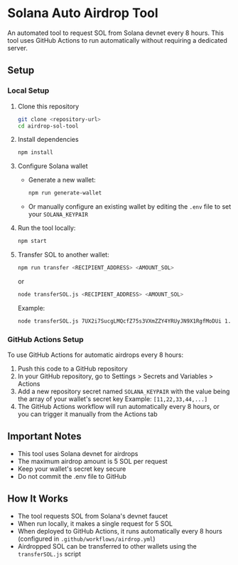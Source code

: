 # Solana Auto Airdrop Tool

An automated tool to request SOL from Solana devnet every 8 hours. This tool uses GitHub Actions to run automatically without requiring a dedicated server.

## Setup

### Local Setup

1. Clone this repository

   ```bash
   git clone <repository-url>
   cd airdrop-sol-tool
   ```

2. Install dependencies

   ```bash
   npm install
   ```

3. Configure Solana wallet
   - Generate a new wallet:
     ```bash
     npm run generate-wallet
     ```
   - Or manually configure an existing wallet by editing the `.env` file to set your `SOLANA_KEYPAIR`
4. Run the tool locally:

   ```bash
   npm start
   ```

5. Transfer SOL to another wallet:
   ```bash
   npm run transfer <RECIPIENT_ADDRESS> <AMOUNT_SOL>
   ```
   or
   ```bash
   node transferSOL.js <RECIPIENT_ADDRESS> <AMOUNT_SOL>
   ```
   Example:
   ```bash
   node transferSOL.js 7UX2i7SucgLMQcfZ75s3VXmZZY4YRUyJN9X1RgfMoDUi 1.5
   ```

### GitHub Actions Setup

To use GitHub Actions for automatic airdrops every 8 hours:

1. Push this code to a GitHub repository
2. In your GitHub repository, go to Settings > Secrets and Variables > Actions
3. Add a new repository secret named `SOLANA_KEYPAIR` with the value being the array of your wallet's secret key
   Example: `[11,22,33,44,...]`
4. The GitHub Actions workflow will run automatically every 8 hours, or you can trigger it manually from the Actions tab

## Important Notes

- This tool uses Solana devnet for airdrops
- The maximum airdrop amount is 5 SOL per request
- Keep your wallet's secret key secure
- Do not commit the .env file to GitHub

## How It Works

- The tool requests SOL from Solana's devnet faucet
- When run locally, it makes a single request for 5 SOL
- When deployed to GitHub Actions, it runs automatically every 8 hours (configured in `.github/workflows/airdrop.yml`)
- Airdropped SOL can be transferred to other wallets using the `transferSOL.js` script
